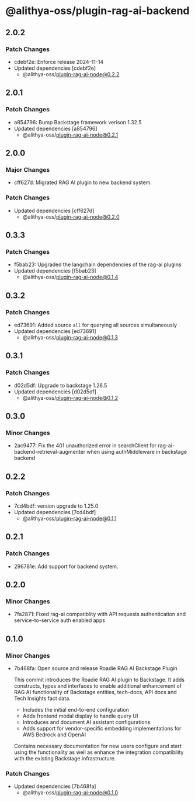 # @alithya-oss/plugin-rag-ai-backend

## 2.0.2

### Patch Changes

- cdebf2e: Enforce release 2024-11-14
- Updated dependencies [cdebf2e]
  - @alithya-oss/plugin-rag-ai-node@0.2.2

## 2.0.1

### Patch Changes

- a854796: Bump Backstage framework verison 1.32.5
- Updated dependencies [a854796]
  - @alithya-oss/plugin-rag-ai-node@0.2.1

## 2.0.0

### Major Changes

- cff627d: Migrated RAG AI plugin to new backend system.

### Patch Changes

- Updated dependencies [cff627d]
  - @alithya-oss/plugin-rag-ai-node@0.2.0

## 0.3.3

### Patch Changes

- f5bab23: Upgraded the langchain dependencies of the rag-ai plugins
- Updated dependencies [f5bab23]
  - @alithya-oss/plugin-rag-ai-node@0.1.4

## 0.3.2

### Patch Changes

- ed73691: Added source `all` for querying all sources simultaneously
- Updated dependencies [ed73691]
  - @alithya-oss/plugin-rag-ai-node@0.1.3

## 0.3.1

### Patch Changes

- d02d5df: Upgrade to backstage 1.26.5
- Updated dependencies [d02d5df]
  - @alithya-oss/plugin-rag-ai-node@0.1.2

## 0.3.0

### Minor Changes

- 2ac9477: Fix the 401 unauthorized error in searchClient for rag-ai-backend-retrieval-augmenter when using authMiddleware in backstage backend

## 0.2.2

### Patch Changes

- 7cd4bdf: version upgrade to 1.25.0
- Updated dependencies [7cd4bdf]
  - @alithya-oss/plugin-rag-ai-node@0.1.1

## 0.2.1

### Patch Changes

- 296781e: Add support for backend system.

## 0.2.0

### Minor Changes

- 7fa2871: Fixed rag-ai compatiblity with API requests authentication and service-to-service auth enabled apps

## 0.1.0

### Minor Changes

- 7b468fa: Open source and release Roadie RAG AI Backstage Plugin

  This commit introduces the Roadie RAG AI plugin to Backstage. It adds constructs, types and interfaces to enable additional enhancement of RAG AI functionality of Backstage entities, tech-docs, API docs and Tech Insights fact data.

  - Includes the initial end-to-end configuration
  - Adds frontend modal display to handle query UI
  - Introduces and document AI assistant configurations
  - Adds support for vendor-specific embedding implementations for AWS Bedrock and OpenAI

  Contains necessary documentation for new users configure and start using the functionality as well as enhance the integration compatibility with the existing Backstage infrastructure.

### Patch Changes

- Updated dependencies [7b468fa]
  - @alithya-oss/plugin-rag-ai-node@0.1.0
